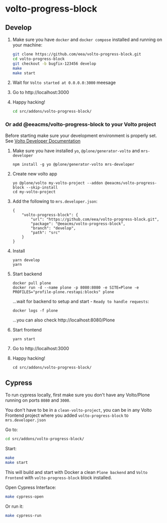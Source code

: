 # volto-progress-block

## Develop

1. Make sure you have `docker` and `docker compose` installed and running on your machine:

    ```Bash
    git clone https://github.com/eea/volto-progress-block.git
    cd volto-progress-block
    git checkout -b bugfix-123456 develop
    make
    make start
    ```

1. Wait for `Volto started at 0.0.0.0:3000` meesage

1. Go to http://localhost:3000

1.  Happy hacking!

    ```Bash
    cd src/addons/volto-progress-block/
    ```

### Or add @eeacms/volto-progress-block to your Volto project

Before starting make sure your development environment is properly set. See [Volto Developer Documentation](https://docs.voltocms.com/getting-started/install/)

1.  Make sure you have installed `yo`, `@plone/generator-volto` and `mrs-developer`

        npm install -g yo @plone/generator-volto mrs-developer

1.  Create new volto app

        yo @plone/volto my-volto-project --addon @eeacms/volto-progress-block --skip-install
        cd my-volto-project

1.  Add the following to `mrs.developer.json`:

        {
            "volto-progress-block": {
                "url": "https://github.com/eea/volto-progress-block.git",
                "package": "@eeacms/volto-progress-block",
                "branch": "develop",
                "path": "src"
            }
        }

1.  Install

        yarn develop
        yarn

1.  Start backend

        docker pull plone
        docker run -d --name plone -p 8080:8080 -e SITE=Plone -e PROFILES="profile-plone.restapi:blocks" plone

    ...wait for backend to setup and start - `Ready to handle requests`:

        docker logs -f plone

    ...you can also check http://localhost:8080/Plone

1.  Start frontend

        yarn start

1.  Go to http://localhost:3000

1.  Happy hacking!

        cd src/addons/volto-progress-block/

## Cypress

To run cypress locally, first make sure you don't have any Volto/Plone running on ports `8080` and `3000`.

You don't have to be in a `clean-volto-project`, you can be in any Volto Frontend
project where you added `volto-progress-block` to `mrs.developer.json`

Go to:

  ```BASH
  cd src/addons/volto-progress-block/
  ```

Start:

  ```Bash
  make
  make start
  ```

This will build and start with Docker a clean `Plone backend` and `Volto Frontend` with `volto-progress-block` block installed.

Open Cypress Interface:

  ```Bash
  make cypress-open
  ```

Or run it:

  ```Bash
  make cypress-run
  ```
